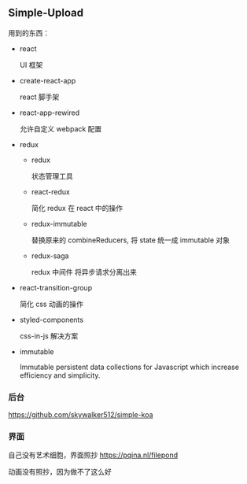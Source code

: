 ## Simple-Upload

用到的东西：

* react

  UI 框架

* create-react-app

  react 脚手架

* react-app-rewired

  允许自定义 webpack 配置

* redux

  * redux

    状态管理工具

  * react-redux

    简化 redux 在 react 中的操作

  * redux-immutable

    替换原来的 combineReducers, 将 state 统一成 immutable 对象

  * redux-saga

    redux 中间件 将异步请求分离出来

* react-transition-group

  简化 css 动画的操作

* styled-components

  css-in-js 解决方案

* immutable

  Immutable persistent data collections for Javascript which increase efficiency and simplicity.

### 后台

https://github.com/skywalker512/simple-koa

### 界面
自己没有艺术细胞，界面照抄
https://pqina.nl/filepond

动画没有照抄，因为做不了这么好